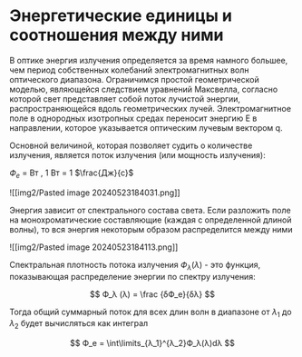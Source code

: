 # Энергетические единицы и соотношения между ними 

В оптике энергия излучения определяется за время намного большее, чем
период собственных колебаний электромагнитных волн оптического диапазона.
Ограничимся простой геометрической моделью, являющейся следствием
уравнений Максвелла, согласно которой свет представляет собой поток
лучистой энергии, распространяющейся вдоль геометрических лучей.
Электромагнитное поле в однородных изотропных средах переносит
энергию Е в направлении, которое указывается оптическим лучевым вектором q.

Основной величиной, которая позволяет судить о количестве излучения, является поток излучения (или мощность излучения):

$Ф_e$ = Вт , 1 Вт = 1 $\frac{Дж}{c}$

![[img2/Pasted image 20240523184031.png]]

Энергия зависит от спектрального состава света. Если разложить поле на
монохроматические составляющие (каждая с определенной длиной волны), то
вся энергия некоторым образом распределится между ними

![[img2/Pasted image 20240523184113.png]]

Спектральная плотность потока излучения $Ф_λ (λ)$ - это функция, показывающая распределение энергии по спектру излучения:

$$ Ф_λ (λ) = \frac {δФ_e}{δλ} $$

Тогда общий суммарный поток для всех длин волн в диапазоне от $λ_1$ до $λ_2$
будет вычисляться как интеграл

$$ Ф_e = \int\limits_{λ_1}^{λ_2}Ф_λ(λ)dλ $$